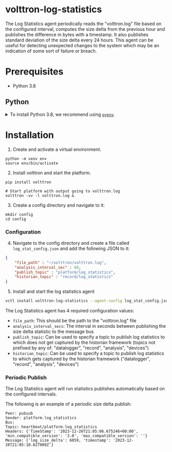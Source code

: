 # volttron-log-statistics

The Log Statistics agent periodically reads the "volttron.log" file based on the configured interval, computes the size 
delta from the previous hour and publishes the difference in bytes with a timestamp.  It also publishes standard 
deviation of the size delta every 24 hours.  This agent can be useful for detecting unexpected changes to the system 
which may be an indication of some sort of failure or breach.

# Prerequisites

* Python 3.8

## Python

<details>
<summary>To install Python 3.8, we recommend using <a href="https://github.com/pyenv/pyenv"><code>pyenv</code></a>.</summary>

```bash
# install pyenv
git clone https://github.com/pyenv/pyenv ~/.pyenv

# setup pyenv (you should also put these three lines in .bashrc or similar)
export PATH="${HOME}/.pyenv/bin:${PATH}"
export PYENV_ROOT="${HOME}/.pyenv"
eval "$(pyenv init -)"

# install Python 3.8
pyenv install 3.8.10

# make it available globally
pyenv global system 3.8.10
```
</details>

# Installation

1. Create and activate a virtual environment.

```shell
python -m venv env
source env/bin/activate
```

2. Install volttron and start the platform.

```shell
pip install volttron

# Start platform with output going to volttron.log
volttron -vv -l volttron.log &
```
3. Create a config directory and navigate to it:

```shell
mkdir config
cd config
```
### Configuration

4. Navigate to the config directory and create a file called `log_stat_config.json` and add the following JSON to it:

```json
{
    "file_path" : "~/volttron/volttron.log",
    "analysis_interval_sec" : 60,
    "publish_topic" : "platform/log_statistics",
    "historian_topic" : "record/log_statistics"
}
```

5. Install and start the log statistics agent
```bash
vctl install volttron-log-statistics --agent-config log_stat_config.json --json --vip-identity platform.log_statistics --start --force
```

The Log Statistics agent has 4 required configuration values:

- `file_path`:  This should be the path to the "volttron.log" file
- `analysis_interval_secs`:  The interval in seconds between publishing the size delta statistic to the message bus
- `publish_topic`:  Can be used to specify a topic to publish log statistics to which does not get captured by the 
  historian framework (topics not prefixed by any of: "datalogger", "record", "analysis", "devices")
- `historian_topic`:  Can be used to specify a topic to publish log statistics to which gets captured by the 
  historian framework ("datalogger", "record", "analysis", "devices")




### Periodic Publish

The Log Statistics agent will run statistics publishes automatically based on the configured intervals.

The following is an example of a periodic size delta publish:

```
Peer: pubsub
Sender: platform.log_statistics
Bus:
Topic: heartbeat/platform.log_statistics
Headers: {'TimeStamp': '2023-12-26T21:05:06.675246+00:00', 'min_compatible_version': '3.0', 'max_compatible_version': ''}
Message: {'log_size_delta': 6059, 'timestamp': '2023-12-26T21:05:10.627008Z'}
```